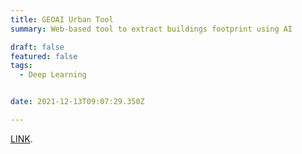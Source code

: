```yaml
---
title: GEOAI Urban Tool
summary: Web-based tool to extract buildings footprint using AI

draft: false
featured: false
tags:
  - Deep Learning


date: 2021-12-13T09:07:29.350Z

---
```


<a href="http://geoai.cnrs.edu.lb/urbanmodels/" target="_blank">LINK</a>.


